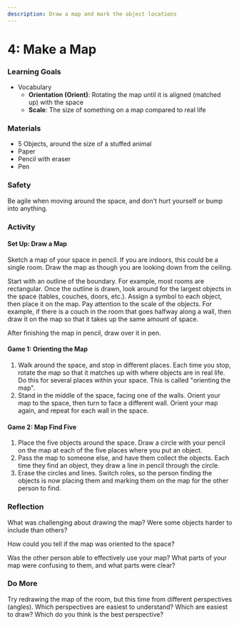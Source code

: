 ```yaml
---
description: Draw a map and mark the object locations
---
```


# 4: Make a Map

### Learning Goals

* Vocabulary
  * **Orientation \(Orient\)**: Rotating the map until it is aligned \(matched up\) with the space
  * **Scale**: The size of something on a map compared to real life

### **Materials**

* 5 Objects, around the size of a stuffed animal
* Paper
* Pencil with eraser
* Pen

### Safety

Be agile when moving around the space, and don't hurt yourself or bump into anything.

### Activity

#### Set Up: Draw a Map

Sketch a map of your space in pencil. If you are indoors, this could be a single room. Draw the map as though you are looking down from the ceiling.

Start with an outline of the boundary. For example, most rooms are rectangular. Once the outline is drawn, look around for the largest objects in the space \(tables, couches, doors, etc.\). Assign a symbol to each object, then place it on the map. Pay attention to the scale of the objects. For example, if there is a couch in the room that goes halfway along a wall, then draw it on the map so that it takes up the same amount of space.

After finishing the map in pencil, draw over it in pen.

#### Game 1: Orienting the Map

1. Walk around the space, and stop in different places. Each time you stop, rotate the map so that it matches up with where objects are in real life. Do this for several places within your space. This is called "orienting the map".
2. Stand in the middle of the space, facing one of the walls. Orient your map to the space, then turn to face a different wall. Orient your map again, and repeat for each wall in the space.

#### Game 2: Map Find Five

1. Place the five objects around the space. Draw a circle with your pencil on the map at each of the five places where you put an object.
2. Pass the map to someone else, and have them collect the objects. Each time they find an object, they draw a line in pencil through the circle. 
3. Erase the circles and lines. Switch roles, so the person finding the objects is now placing them and marking them on the map for the other person to find.

### Reflection

What was challenging about drawing the map? Were some objects harder to include than others?

How could you tell if the map was oriented to the space?

Was the other person able to effectively use your map? What parts of your map were confusing to them, and what parts were clear?

### Do More

Try redrawing the map of the room, but this time from different perspectives \(angles\). Which perspectives are easiest to understand? Which are easiest to draw? Which do you think is the best perspective?

